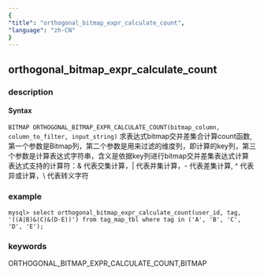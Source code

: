```yaml
---
{
"title": "orthogonal_bitmap_expr_calculate_count",
"language": "zh-CN"
}
---
```


<!-- 
Licensed to the Apache Software Foundation (ASF) under one
or more contributor license agreements.  See the NOTICE file
distributed with this work for additional information
regarding copyright ownership.  The ASF licenses this file
to you under the Apache License, Version 2.0 (the
"License"); you may not use this file except in compliance
with the License.  You may obtain a copy of the License at
  http://www.apache.org/licenses/LICENSE-2.0
Unless required by applicable law or agreed to in writing,
software distributed under the License is distributed on an
"AS IS" BASIS, WITHOUT WARRANTIES OR CONDITIONS OF ANY
KIND, either express or implied.  See the License for the
specific language governing permissions and limitations
under the License.
-->

## orthogonal_bitmap_expr_calculate_count
### description
#### Syntax

`BITMAP ORTHOGONAL_BITMAP_EXPR_CALCULATE_COUNT(bitmap_column, column_to_filter, input_string)`
求表达式bitmap交并差集合计算count函数, 第一个参数是Bitmap列，第二个参数是用来过滤的维度列，即计算的key列，第三个参数是计算表达式字符串，含义是依据key列进行bitmap交并差集表达式计算
表达式支持的计算符：& 代表交集计算，| 代表并集计算，- 代表差集计算, ^ 代表异或计算，\ 代表转义字符

### example

```
mysql> select orthogonal_bitmap_expr_calculate_count(user_id, tag, '((A|B)&(C)&(D-E))') from tag_map_tbl where tag in ('A', 'B', 'C', 'D', 'E');
```

### keywords

   ORTHOGONAL_BITMAP_EXPR_CALCULATE_COUNT,BITMAP
